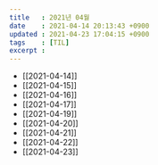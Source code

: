 ```yaml
---
title   : 2021년 04월
date    : 2021-04-14 20:13:43 +0900
updated : 2021-04-23 17:04:15 +0900
tags    : [TIL]
excerpt : 
---
```

- [[2021-04-14]]
- [[2021-04-15]]
- [[2021-04-16]]
- [[2021-04-17]]
- [[2021-04-19]]
- [[2021-04-20]]
- [[2021-04-21]]
- [[2021-04-22]]
- [[2021-04-23]]

